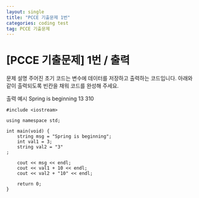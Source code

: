 ```yaml
---
layout: single
title: "PCCE 기출문제 1번"
categories: coding test
tag: PCCE 기출문제
---
```


# [PCCE 기출문제] 1번 / 출력

문제 설명
주어진 초기 코드는 변수에 데이터를 저장하고 출력하는 코드입니다.
아래와 같이 출력되도록 빈칸을 채워 코드를 완성해 주세요.

출력 예시
Spring is beginning
13
310

```
#include <iostream>

using namespace std;

int main(void) {
    string msg = "Spring is beginning";
    int val1 = 3;
    string val2 = "3"
;

    cout << msg << endl;
    cout << val1 + 10 << endl;
    cout << val2 + "10" << endl;

    return 0;
}
```
